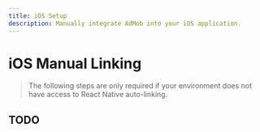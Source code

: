```yaml
---
title: iOS Setup
description: Manually integrate AdMob into your iOS application. 
---
```


# iOS Manual Linking

> The following steps are only required if your environment does not have access to React Native
auto-linking. 

## TODO
